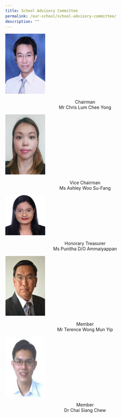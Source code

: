 ```yaml
---
title: School Advisory Committee
permalink: /our-school/school-advisory-committee/
description: ""
---
```

<img src="/images/rsz_chairman_lum_chee_yong.jpeg" 
     style="width:25%">
<p style="text-align: center;">Chairman<br>Mr Chris Lum Chee Yong</p>

<img src="/images/rsz_treasurer_ashley_woo.jpeg" 
     style="width:25%">
<p style="text-align: center;">Vice Chairman<br>Ms Ashley Woo Su-Fang</p>

<img src="/images/Punitha-Passport-SAC-purposes-150x150.jpeg" 
     style="width:25%">
<p style="text-align: center;">Honorary Treasurer<br>Ms Punitha D/O Ammaiyappan</p>

<img src="/images/rsz_member_terence.jpeg" 
     style="width:25%">
<p style="text-align: center;">Member<br>Mr Terence Wong Mun Yip</p>

<img src="/images/rsz_member_dr_chai_siang_chew.jpeg" 
     style="width:25%">
<p style="text-align: center;">Member<br>Dr Chai Siang Chew</p>